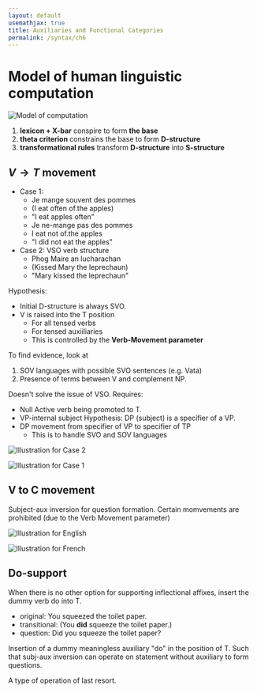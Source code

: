 ```yaml
---
layout: default
usemathjax: true
title: Auxiliaries and Functional Categories
permalink: /syntax/ch6
---
```


# Model of human linguistic computation

![Model of computation](/notes-blog/assets/img/syntax/comp-ling.png)

1. **lexicon + X-bar** conspire to form **the base**
2. **theta criterion** constrains the base to form **D-structure**
3. **transformational rules** transform **D-structure** into **S-structure**

## $V \rightarrow T$ movement

- Case 1: 
  - Je mange souvent des pommes 
  - (I eat often of.the apples) 
  - "I eat apples often"
  - Je ne-mange pas des pommes
  - I eat not of.the apples
  - "I did not eat the apples"
- Case 2: VSO verb structure
  - Phog Maire an lucharachan 
  - (Kissed Mary the leprechaun)
  - "Mary kissed the leprechaun"

Hypothesis: 
- Initial D-structure is always SVO.
- V is raised into the T position
  - For all tensed verbs
  - For tensed auxiiliaries
  - This is controlled by the **Verb-Movement parameter**

To find evidence, look at 

1. SOV languages with possible SVO sentences (e.g. Vata)
2. Presence of terms between V and complement NP.

Doesn't solve the issue of VSO. Requires:

- Null Active verb being promoted to T.
- VP-internal subject Hypothesis: DP (subject) is a specifier of a VP.
- DP movement from specifier of VP to specifier of TP
  - This is to handle SVO and SOV languages

![Illustration for Case 2](/notes-blog/assets/img/syntax/VtoTphog.png)

![Illustration for Case 1](/notes-blog/assets/img/syntax/VtoTmange.png)

## V to C movement

Subject-aux inversion for question formation.
Certain momvements are prohibited (due to the Verb Movement parameter)

![Illustration for English](/notes-blog/assets/img/syntax/VtoTphog.png)

![Illustration for French](/notes-blog/assets/img/syntax/VtoTmange.png)

## Do-support

When there is no other option for supporting inflectional affixes, insert the dummy verb do into T.

- original: You squeezed the toilet paper.
- transitional: (You **did** squeeze the toilet paper.)
- question: Did you squeeze the toilet paper?

Insertion of a dummy meaningless auxiliary "do" in the position of T.
Such that subj-aux inversion can operate on statement without auxiliary to form questions.

A type of operation of last resort.